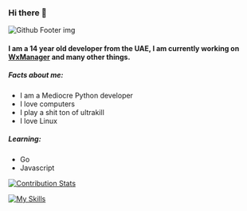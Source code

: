 ### Hi there 👋

![Github Footer img](https://github.githubassets.com/images/modules/site/home/footer-illustration.webp)

#### I am a 14 year old developer from the UAE, I am currently working on [WxManager](http://github.com/wxmanager) and many other things.
##### Facts about me:
- I am a Mediocre Python developer
- I love computers
- I play a shit ton of ultrakill
- I love Linux

##### Learning:
- Go
- Javascript

[![Contribution Stats](https://github-contribution-stats.vercel.app/api/?username=planetjunkie)](https://github.com/LordDashMe/github-contribution-stats/)

[![My Skills](https://skillicons.dev/icons?i=py,linux,html,md,vscode,figma,qt,godot&perline=4)](https://skillicons.dev)


